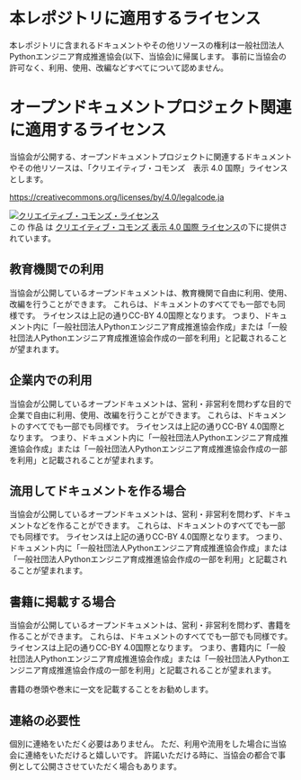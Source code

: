# 本レポジトリに適用するライセンス

本レポジトリに含まれるドキュメントやその他リソースの権利は一般社団法人Pythonエンジニア育成推進協会(以下、当協会)に帰属します。
事前に当協会の許可なく、利用、使用、改編などすべてについて認めません。


# オープンドキュメントプロジェクト関連に適用するライセンス

当協会が公開する、オープンドキュメントプロジェクトに関連するドキュメントやその他リソースは、「クリエイティブ・コモンズ　表示 4.0 国際」ライセンスとします。

https://creativecommons.org/licenses/by/4.0/legalcode.ja

<a rel="license" href="http://creativecommons.org/licenses/by/4.0/"><img alt="クリエイティブ・コモンズ・ライセンス" style="border-width:0" src="https://i.creativecommons.org/l/by/4.0/88x31.png" /></a><br />この 作品 は <a rel="license" href="http://creativecommons.org/licenses/by/4.0/">クリエイティブ・コモンズ 表示 4.0 国際 ライセンス</a>の下に提供されています。


## 教育機関での利用

当協会が公開しているオープンドキュメントは、教育機関で自由に利用、使用、改編を行うことができます。
これらは、ドキュメントのすべてでも一部でも同様です。
ライセンスは上記の通りCC-BY 4.0国際となります。
つまり、ドキュメント内に「一般社団法人Pythonエンジニア育成推進協会作成」または「一般社団法人Pythonエンジニア育成推進協会作成の一部を利用」と記載されることが望まれます。


## 企業内での利用

当協会が公開しているオープンドキュメントは、営利・非営利を問わずな目的で企業で自由に利用、使用、改編を行うことができます。
これらは、ドキュメントのすべてでも一部でも同様です。
ライセンスは上記の通りCC-BY 4.0国際となります。
つまり、ドキュメント内に「一般社団法人Pythonエンジニア育成推進協会作成」または「一般社団法人Pythonエンジニア育成推進協会作成の一部を利用」と記載されることが望まれます。


## 流用してドキュメントを作る場合

当協会が公開しているオープンドキュメントは、営利・非営利を問わず、ドキュメントなどを作ることができます。
これらは、ドキュメントのすべてでも一部でも同様です。
ライセンスは上記の通りCC-BY 4.0国際となります。
つまり、ドキュメント内に「一般社団法人Pythonエンジニア育成推進協会作成」または「一般社団法人Pythonエンジニア育成推進協会作成の一部を利用」と記載されることが望まれます。


## 書籍に掲載する場合

当協会が公開しているオープンドキュメントは、営利・非営利を問わず、書籍を作ることができます。
これらは、ドキュメントのすべてでも一部でも同様です。
ライセンスは上記の通りCC-BY 4.0国際となります。
つまり、書籍内に「一般社団法人Pythonエンジニア育成推進協会作成」または「一般社団法人Pythonエンジニア育成推進協会作成の一部を利用」と記載されることが望まれます。

書籍の巻頭や巻末に一文を記載することをお勧めします。


## 連絡の必要性

個別に連絡をいただく必要はありません。
ただ、利用や流用をした場合に当協会に連絡をいただけると嬉しいです。
許諾いただける時に、当協会の都合で事例として公開ささせていただく場合もあります。

